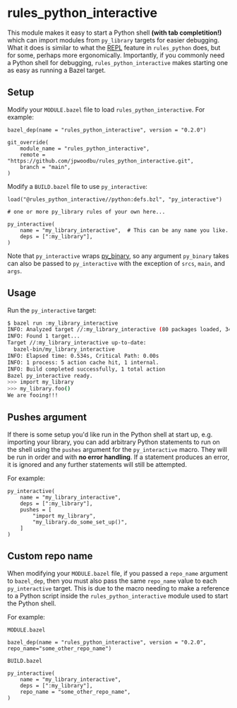 # rules_python_interactive

This module makes it easy to start a Python shell **(with tab completition!)**
which can import modules from `py_library` targets for easier debugging. What it
does is similar to what the
[REPL](https://github.com/bazel-contrib/rules_python/blob/main/docs/repl.md)
feature in `rules_python` does, but for some, perhaps more ergonomically.
Importantly, if you commonly need a Python shell for debugging,
`rules_python_interactive` makes starting one as easy as running a Bazel target.

## Setup

Modify your `MODULE.bazel` file to load `rules_python_interactive`. For example:

```bzl
bazel_dep(name = "rules_python_interactive", version = "0.2.0")

git_override(
    module_name = "rules_python_interactive",
    remote = "https://github.com/jpwoodbu/rules_python_interactive.git",
    branch = "main",
)
```

Modify a `BUILD.bazel` file to use `py_interactive`:

```bzl
load("@rules_python_interactive//python:defs.bzl", "py_interactive")

# one or more py_library rules of your own here...

py_interactive(
    name = "my_library_interactive",  # This can be any name you like.
    deps = [":my_library"],
)
```
Note that `py_interactive` wraps
[py_binary](https://bazel.build/reference/be/python#py_binary), so any argument
`py_binary` takes can also be passed to `py_interactive` with the exception of
`srcs`, `main`, and `args`.

## Usage

Run the `py_interactive` target:

```sh
$ bazel run :my_library_interactive
INFO: Analyzed target //:my_library_interactive (80 packages loaded, 3454 targets configured).
INFO: Found 1 target...
Target //:my_library_interactive up-to-date:
  bazel-bin/my_library_interactive
INFO: Elapsed time: 0.534s, Critical Path: 0.00s
INFO: 1 process: 5 action cache hit, 1 internal.
INFO: Build completed successfully, 1 total action
Bazel py_interactive ready.
>>> import my_library
>>> my_library.foo()
We are fooing!!!
```

## Pushes argument

If there is some setup you'd like run in the Python shell at start up, e.g.
importing your library, you can add arbitrary Python statements to run on the
shell using the `pushes` argument for the `py_interactive` macro. They will be
run in order and with **no error handling**. If a statement produces an error,
it is ignored and any further statements will still be attempted.

For example:

```bzl
py_interactive(
    name = "my_library_interactive",
    deps = [":my_library"],
    pushes = [
        "import my_library",
        "my_library.do_some_set_up()",
    ]
)
```

## Custom repo name

When modifying your `MODULE.bazel` file, if you passed a `repo_name` argument to
`bazel_dep`, then you must also pass the same `repo_name` value to each
`py_interactive` target. This is due to the macro needing to make a reference to
a Python script inside the `rules_python_interactive` module used to start the
Python shell.

For example:

`MODULE.bazel`
```bzl
bazel_dep(name = "rules_python_interactive", version = "0.2.0", repo_name="some_other_repo_name")
```

`BUILD.bazel`
```bzl
py_interactive(
    name = "my_library_interactive",
    deps = [":my_library"],
    repo_name = "some_other_repo_name",
)
```
